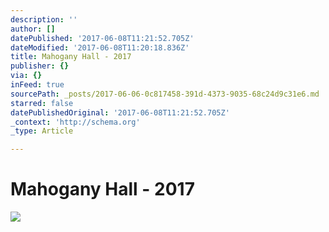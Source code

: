 ```yaml
---
description: ''
author: []
datePublished: '2017-06-08T11:21:52.705Z'
dateModified: '2017-06-08T11:20:18.836Z'
title: Mahogany Hall - 2017
publisher: {}
via: {}
inFeed: true
sourcePath: _posts/2017-06-06-0c817458-391d-4373-9035-68c24d9c31e6.md
starred: false
datePublishedOriginal: '2017-06-08T11:21:52.705Z'
_context: 'http://schema.org'
_type: Article

---
```

# Mahogany Hall - 2017
![](https://the-grid-user-content.s3-us-west-2.amazonaws.com/802e253c-841b-4662-bb29-6cd0f0676cc8.jpg)